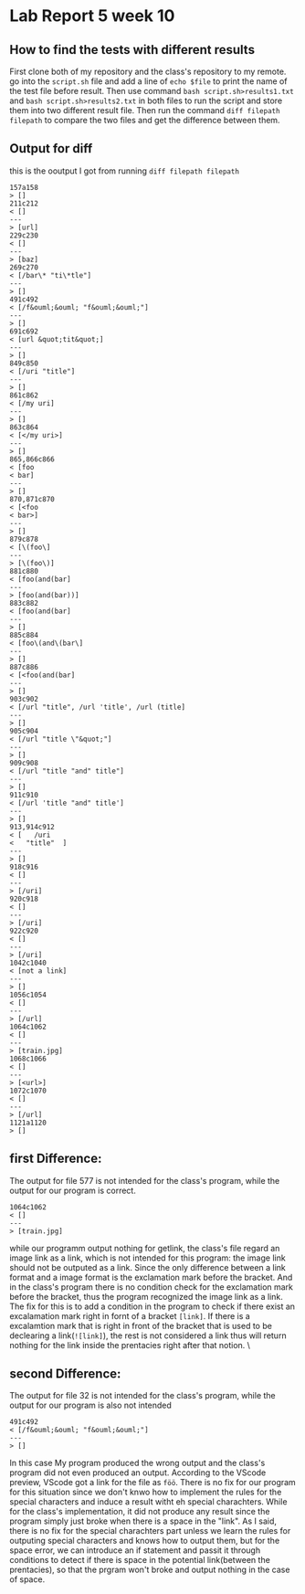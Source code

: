 # Lab Report 5 week 10
## How to find the tests with different results
First clone both of my repository and the class's repository to my remote. go into the `script.sh` file and add a line of `echo $file` to print the name of the test file before result. 
Then use command `bash script.sh>results1.txt` and `bash script.sh>results2.txt` in both files to run the script and store them into two different result file. Then run the command
`diff filepath filepath` to compare the two files and get the difference between them. 

## Output for diff
this is the ooutput I got from running `diff filepath filepath` 
```
157a158
> []
211c212
< []
---
> [url]
229c230
< []
---
> [baz]
269c270
< [/bar\* "ti\*tle"]
---
> []
491c492
< [/f&ouml;&ouml; "f&ouml;&ouml;"]
---
> []
691c692
< [url &quot;tit&quot;]
---
> []
849c850
< [/uri "title"]
---
> []
861c862
< [/my uri]
---
> []
863c864
< [</my uri>]
---
> []
865,866c866
< [foo
< bar]
---
> []
870,871c870
< [<foo
< bar>]
---
> []
879c878
< [\(foo\]
---
> [\(foo\)]
881c880
< [foo(and(bar]
---
> [foo(and(bar))]
883c882
< [foo(and(bar]
---
> []
885c884
< [foo\(and\(bar\]
---
> []
887c886
< [<foo(and(bar]
---
> []
903c902
< [/url "title", /url 'title', /url (title]
---
> []
905c904
< [/url "title \"&quot;"]
---
> []
909c908
< [/url "title "and" title"]
---
> []
911c910
< [/url 'title "and" title']
---
> []
913,914c912
< [   /uri
<   "title"  ]
---
> []
918c916
< []
---
> [/uri]
920c918
< []
---
> [/uri]
922c920
< []
---
> [/uri]
1042c1040
< [not a link]
---
> []
1056c1054
< []
---
> [/url]
1064c1062
< []
---
> [train.jpg]
1068c1066
< []
---
> [<url>]
1072c1070
< []
---
> [/url]
1121a1120
> []
```
## first Difference:
The output for file 577 is not intended for the class's program, while the output for our program is correct. 
```
1064c1062
< []
---
> [train.jpg]
```
while our programm output nothing for getlink, the class's file regard an image link as a link, which is not intended for this program: the image link should not be outputed as a link.
Since the only difference between a link format and a image format is the exclamation mark before the bracket. And in the class's program there is no condition check for the exclamation mark before the bracket, thus the program recognized the image link as a link. The fix for this is to add a condition in the program to check if there exist an excalamation mark right in fornt of a bracket `[link]`. If there is a excalamtion mark that is right in front of the bracket that is used to be declearing a link(`![link]`), the rest is not considered a link thus will return nothing for the link inside the prentacies right after that notion. \

## second Difference:
The output for file 32 is not intended for the class's program, while the output for our program is also not intended 
```
491c492
< [/f&ouml;&ouml; "f&ouml;&ouml;"]
---
> []
```
In this case My program produced the wrong output and the class's program did not even produced an output. According to the VScode preview, VScode got a link for the file as `föö`. There is no fix for our program for this situation since we don't knwo how to implement the rules for the special characters and induce a result witht eh special charachters. While for the class's implementation, it did not produce any result since the program simply just broke when there is a space in the "link". As I said, there is no fix for the special charachters part unless we learn the rules for outputing special characters and knows how to output them, but for the space error, we can introduce an if statement and passit it through conditions to detect if there is space in the potential link(between the prentacies), so that the prgram won't broke and output nothing in the case of space. 
